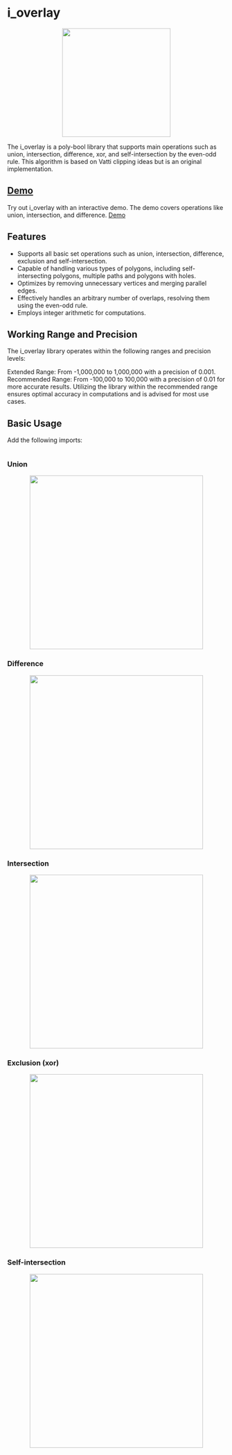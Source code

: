 # i_overlay

<p align="center">
<img src="https://github.com/iShape-Rust/i_overlay/blob/main/Readme/balloons.svg" width="250"/>
</p>

The i_overlay is a poly-bool library that supports main operations such as union, intersection, difference, xor, and self-intersection by the even-odd rule. This algorithm is based on Vatti clipping ideas but is an original implementation.

## [Demo](https://ishape-rust.github.io/i_shape_js/demo/stars_demo.html)
Try out i_overlay with an interactive demo. The demo covers operations like union, intersection, and difference.
[Demo](https://ishape-rust.github.io/i_shape_js/demo/stars_demo.html)


## Features

- Supports all basic set operations such as union, intersection, difference, exclusion and self-intersection.
- Capable of handling various types of polygons, including self-intersecting polygons, multiple paths and polygons with holes.
- Optimizes by removing unnecessary vertices and merging parallel edges.
- Effectively handles an arbitrary number of overlaps, resolving them using the even-odd rule.
- Employs integer arithmetic for computations.



## Working Range and Precision
The i_overlay library operates within the following ranges and precision levels:

Extended Range: From -1,000,000 to 1,000,000 with a precision of 0.001.
Recommended Range: From -100,000 to 100,000 with a precision of 0.01 for more accurate results.
Utilizing the library within the recommended range ensures optimal accuracy in computations and is advised for most use cases.



## Basic Usage

Add the following imports:
```rust

```

### Union
<p align="center">
<img src="https://github.com/iShape-Rust/i_overlay/blob/main/Readme/union.svg" width="400"/>
</p>

### Difference
<p align="center">
<img src="https://github.com/iShape-Rust/i_overlay/blob/main/Readme/difference.svg" width="400"/>
</p>

### Intersection
<p align="center">
<img src="https://github.com/iShape-Rust/i_overlay/blob/main/Readme/intersection.svg" width="400"/>
</p>

### Exclusion (xor)
<p align="center">
<img src="https://github.com/iShape-Rust/i_overlay/blob/main/Readme/exclusion.svg" width="400"/>
</p>

### Self-intersection
<p align="center">
<img src="https://github.com/iShape-Rust/i_overlay/blob/main/Readme/self-intersecting.svg" width="400"/>
</p>

